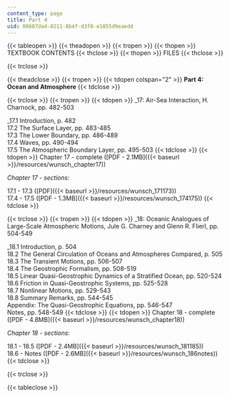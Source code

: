 ```yaml
---
content_type: page
title: Part 4
uid: 00687da4-8211-8b4f-d3f8-e1855d9eaedd
---
```


{{< tableopen >}}
{{< theadopen >}}
{{< tropen >}}
{{< thopen >}}
TEXTBOOK CONTENTS
{{< thclose >}}
{{< thopen >}}
FILES
{{< thclose >}}

{{< trclose >}}

{{< theadclose >}}
{{< tropen >}}
{{< tdopen colspan="2" >}}
**Part 4: Ocean and Atmosphere**
{{< tdclose >}}

{{< trclose >}}
{{< tropen >}}
{{< tdopen >}}
_17: Air-Sea Interaction, H. Charnock, pp. 482-503  
  
_17.1 Introduction, p. 482  
17.2 The Surface Layer, pp. 483-485  
17.3 The Lower Boundary, pp. 486-489  
17.4 Waves, pp. 490-494  
17.5 The Atmospheric Boundary Layer, pp. 495-503
{{< tdclose >}}
{{< tdopen >}}
Chapter 17 - complete ([PDF - 2.1MB]({{< baseurl >}}/resources/wunsch_chapter17))  
  
_Chapter 17 - sections:_  
  
17.1 - 17.3 ([PDF]({{< baseurl >}}/resources/wunsch_171173))  
17.4 - 17.5 ([PDF - 1.3MB]({{< baseurl >}}/resources/wunsch_174175))
{{< tdclose >}}

{{< trclose >}}
{{< tropen >}}
{{< tdopen >}}
_18: Oceanic Analogues of Large-Scale Atmospheric Motions, Jule G. Charney and Glenn R. Flierl, pp. 504-549  
  
_18.1 Introduction, p. 504  
18.2 The General Circulation of Oceans and Atmospheres Compared, p. 505  
18.3 The Transient Motions, pp. 506-507  
18.4 The Geostrophic Formalism, pp. 508-519  
18.5 Linear Quasi-Geostrophic Dynamics of a Stratified Ocean, pp. 520-524  
18.6 Friction in Quasi-Geostrophic Systems, pp. 525-528  
18.7 Nonlinear Motions, pp. 529-543  
18.8 Summary Remarks, pp. 544-545  
Appendix: The Quasi-Geostrophic Equations, pp. 546-547  
Notes, pp. 548-549
{{< tdclose >}}
{{< tdopen >}}
Chapter 18 - complete ([PDF - 4.8MB]({{< baseurl >}}/resources/wunsch_chapter18))  
  
_Chapter 18 - sections:_  
  
18.1 - 18.5 ([PDF - 2.4MB]({{< baseurl >}}/resources/wunsch_181185))  
18.6 - Notes ([PDF - 2.6MB]({{< baseurl >}}/resources/wunsch_186notes))
{{< tdclose >}}

{{< trclose >}}

{{< tableclose >}}